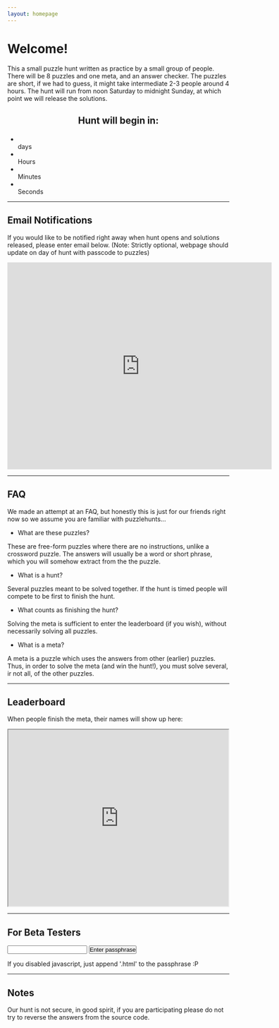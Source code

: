 ```yaml
---
layout: homepage 
---
```


<!-- Text can be **bold**, _italic_, or ~~strikethrough~~ -->
<!--- ![Octocat](https://github.githubassets.com/images/icons/emoji/octocat.png) -->

# Welcome!

This a small puzzle hunt written as practice by a small group of people. There
will be 8 puzzles and one meta, and an answer checker. The puzzles are short, if
we had to guess, it might take intermediate 2-3 people around 4 hours. 
The hunt will run from noon Saturday to midnight Sunday, at which point we will
release the solutions.

<h2><p style="text-align: center;">Hunt will begin in:</p></h2>
<div class="countdown" id="countdown">
<ul>
<li><span id="days"></span><br>days</li>
<li><span id="hours"></span><br>Hours</li>
<li><span id="minutes"></span><br>Minutes</li>
<li><span id="seconds"></span><br>Seconds</li>
</ul>
</div>

---

## Email Notifications 

If you would like to be notified right away when hunt opens and solutions
released, please enter email below. (Note: Strictly optional, webpage should
update on day of hunt with passcode to puzzles)

<iframe src="https://docs.google.com/forms/d/e/1FAIpQLSddbKOTJN2E_08dYiGlicGEMlBbXj4gFeyfdSeHHt9oPgk2MQ/viewform?embedded=true" width="600" height="469" frameborder="0" marginheight="0" marginwidth="0">Loading…</iframe>


---

## FAQ

We made an attempt at an FAQ, but honestly this is just for our friends right now so we
assume you are familiar with puzzlehunts...

- What are these puzzles?

These are free-form puzzles where there are no instructions, unlike a crossword
puzzle. The answers will usually be a word or short phrase, which you will
somehow extract from the the puzzle. 

- What is a hunt?

Several puzzles meant to be solved together. If the hunt is timed people will
compete to be first to finish the hunt.

- What counts as finishing the hunt?

Solving the meta is sufficient to enter the leaderboard (if you wish), without
necessarily solving all puzzles.

- What is a meta?

A meta is a puzzle which uses the answers from other (earlier) puzzles.
Thus, in order to solve the meta (and win the hunt!), you must solve several, ir
not all, of the other puzzles.

---

## Leaderboard

When people finish the meta, their names will show up here:

<iframe src="https://docs.google.com/spreadsheets/d/e/2PACX-1vTx5MtV4QKFO5hq7QppPUx2qEvJV29TNfVR80uxloN7fPoFcjyl3qHpCY8d5ZBkIgfYlHJFldXvXIKN/pubhtml?gid=1309153968&amp;single=true&amp;widget=true&amp;headers=false"  width="500" height="400"></iframe>


---

## For Beta Testers

<!--[Link to another page](./another-page.html). -->


<form id="form" onsubmit="return false;">
<input style="padding:0px" type="text" id="submitpass" size="20"/>
<input style="padding:0px" type="submit" value='Enter passphrase' onclick="makeURL();" />
</form>
<div id='divurl'></div>
<noscript>
If you disabled javascript, just append '.html' to the passphrase :P
</noscript>
<br>

---

## Notes

Our hunt is not secure, in good spirit, if you are participating please do not
try to reverse the answers from the source code.


<script>
    function makeURL() {
    console.log('hi');
    passphrase = document.getElementById("submitpass").value;
    divurl = document.getElementById('divurl');
    html = '<br><h3>If the passphrase is correct, this URL will work: <br><br>';
    html += '<a href="' + String(passphrase) + '.html">Link</a>';
    html += '<br><br>Otherwise you wil get a 404 error</h3>'; 
    divurl.innerHTML = html;

    }

</script>
